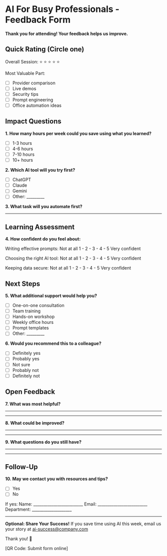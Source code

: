 # AI For Busy Professionals - Feedback Form

**Thank you for attending! Your feedback helps us improve.**

## Quick Rating (Circle one)
Overall Session: ⭐ ⭐ ⭐ ⭐ ⭐

Most Valuable Part:
- [ ] Provider comparison
- [ ] Live demos
- [ ] Security tips
- [ ] Prompt engineering
- [ ] Office automation ideas

## Impact Questions

**1. How many hours per week could you save using what you learned?**
- [ ] 1-3 hours
- [ ] 4-6 hours
- [ ] 7-10 hours
- [ ] 10+ hours

**2. Which AI tool will you try first?**
- [ ] ChatGPT
- [ ] Claude
- [ ] Gemini
- [ ] Other: _________

**3. What task will you automate first?**
_________________________________

## Learning Assessment

**4. How confident do you feel about:**

Writing effective prompts:
Not at all 1 - 2 - 3 - 4 - 5 Very confident

Choosing the right AI tool:
Not at all 1 - 2 - 3 - 4 - 5 Very confident

Keeping data secure:
Not at all 1 - 2 - 3 - 4 - 5 Very confident

## Next Steps

**5. What additional support would help you?**
- [ ] One-on-one consultation
- [ ] Team training
- [ ] Hands-on workshop
- [ ] Weekly office hours
- [ ] Prompt templates
- [ ] Other: _________

**6. Would you recommend this to a colleague?**
- [ ] Definitely yes
- [ ] Probably yes
- [ ] Not sure
- [ ] Probably not
- [ ] Definitely not

## Open Feedback

**7. What was most helpful?**
_________________________________
_________________________________

**8. What could be improved?**
_________________________________
_________________________________

**9. What questions do you still have?**
_________________________________
_________________________________

## Follow-Up

**10. May we contact you with resources and tips?**
- [ ] Yes
- [ ] No

If yes:
Name: _________________________
Email: _________________________
Department: ____________________

---

**Optional: Share Your Success!**
If you save time using AI this week, email us your story at ai-success@company.com

Thank you! 🙏

[QR Code: Submit form online]